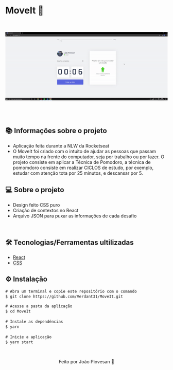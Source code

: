 # MoveIt 🤍

&nbsp;

![mock1](https://github.com/Verdant31/MoveIt/blob/main/src/assets/Funcionamento.gif)
&nbsp;

&nbsp;

## 📚 Informações sobre o projeto

* Aplicação feita durante a NLW da Rocketseat
* O MoveIt foi criado com o intuito de ajudar as pessoas que passam muito tempo na frente do computador, seja por trabalho ou por lazer. 
O projeto consiste em aplicar a Técnica de Pomodoro, a técnica de pomomdoro consiste em realizar CICLOS de estudo, por exemplo, estudar com atenção tota por 25 minutos, 
e descansar por 5.
&nbsp;

## 💻 Sobre o projeto

* Design feito CSS puro
* Criação de contextos no React
* Arquivo JSON para puxar as informações de cada desafio

&nbsp;

## 🛠️ Tecnologias/Ferramentas ultilizadas

* [React](https://pt-br.reactjs.org/E)
* [CSS](https://developer.mozilla.org/pt-BR/docs/Web/CSS)
&nbsp;

## ⚙️ Instalação
```
# Abra um terminal e copie este repositório com o comando
$ git clone https://github.com/Verdant31/MoveIt.git
```

```
# Acesse a pasta da aplicação
$ cd MoveIt

# Instale as dependências
$ yarn

# Inicie a aplicação
$ yarn start

```

&nbsp;

<p align="center">Feito por João Piovesan 📗</p>


